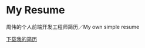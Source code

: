 # My Resume
周伟的个人前端开发工程师简历／My own simple resume

<a href="http://chachaxw.github.com/myresume">下载我的简历</a>
